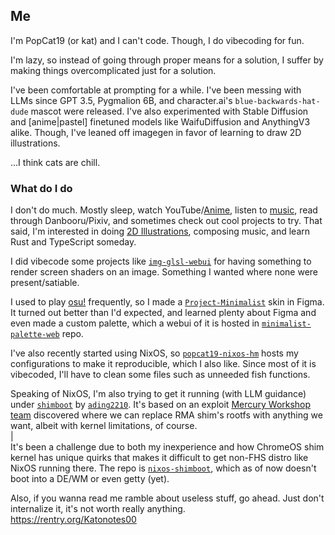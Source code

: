 ## Me
I'm PopCat19 (or kat) and I can't code. Though, I do vibecoding for fun.

I'm lazy, so instead of going through proper means for a solution, I suffer by making things overcomplicated just for a solution. 

I've been comfortable at prompting for a while. I've been messing with LLMs since GPT 3.5, Pygmalion 6B, and character.ai's `blue-backwards-hat-dude` mascot were released. I've also experimented with Stable Diffusion and [anime|pastel] finetuned models like WaifuDiffusion and AnythingV3 alike. Though, I've leaned off imagegen in favor of learning to draw 2D illustrations.

...I think cats are chill.

### What do I do
I don't do much. Mostly sleep, watch YouTube/[Anime](https://anilist.co/user/popcat19/), listen to [music](https://music.youtube.com/playlist?list=PLV_Dz6w68lZ1eS6_VLAKNJCgBjBYhL3bd), read through Danbooru/Pixiv, and sometimes check out cool projects to try. That said, I'm interested in doing [2D Illustrations](https://www.pixiv.net/en/users/89345370), composing music, and learn Rust and TypeScript someday.

I did vibecode some projects like [`img-glsl-webui`](https://github.com/PopCat19/img-glsl-webui) for having something to render screen shaders on an image. Something I wanted where none were present/satiable.

I used to play [osu!](https://osu.ppy.sh/users/27223591) frequently, so I made a [`Project-Minimalist`](https://github.com/PopCat19/Project-Minimalist) skin in Figma. It turned out better than I'd expected, and learned plenty about Figma and even made a custom palette, which a webui of it is hosted in [`minimalist-palette-web`](https://github.com/PopCat19/minimalist-palette-web) repo.

I've also recently started using NixOS, so [`popcat19-nixos-hm`](https://github.com/PopCat19/popcat19-nixos-hm) hosts my configurations to make it reproducible, which I also like. Since most of it is vibecoded, I'll have to clean some files such as unneeded fish functions.

Speaking of NixOS, I'm also trying to get it running (with LLM guidance) under [`shimboot`](https://github.com/ading2210/shimboot) by [`ading2210`](https://github.com/ading2210). It's based on an exploit [Mercury Workshop team](https://sh1mmer.me/) discovered where we can replace RMA shim's rootfs with anything we want, albeit with kernel limitations, of course.\
|\
It's been a challenge due to both my inexperience and how ChromeOS shim kernel has unique quirks that makes it difficult to get non-FHS distro like NixOS running there. The repo is [`nixos-shimboot`](https://github.com/PopCat19/nixos-shimboot), which as of now doesn't boot into a DE/WM or even getty (yet).

Also, if you wanna read me ramble about useless stuff, go ahead. Just don't internalize it, it's not worth really anything.\
https://rentry.org/Katonotes00
